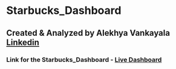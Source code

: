 # Starbucks_Dashboard 

## Created & Analyzed by Alekhya Vankayala [Linkedin](https://www.linkedin.com/in/alekhyavankayala/)

### Link for the Starbucks_Dashboard - [Live Dashboard](https://app.powerbi.com/view?r=eyJrIjoiZDAwZmE3YTItOWJkNS00MWMxLTk1Y2ItZDBiNmY5ZDQyYjM2IiwidCI6ImRmODY3OWNkLWE4MGUtNDVkOC05OWFjLWM4M2VkN2ZmOTVhMCJ9)
